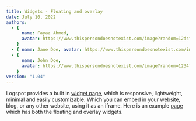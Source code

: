```yaml
---
title: Widgets - Floating and overlay
date: July 10, 2022
authors:
  - {
      name: Fayaz Ahmed,
      avatar: https://www.thispersondoesnotexist.com/image?random=12dsf34,
    }
  - { name: Jane Doe, avatar: https://www.thispersondoesnotexist.com/image }
  - {
      name: John Doe,
      avatar: https://www.thispersondoesnotexist.com/image?random=1234fds23,
    }
version: "1.04"
---
```


Logspot provides a built in [widget page](/widget), which is responsive, lightweight, minimal and easily customizable. Which you can embed in your website, blog, or any other website, using it as an iframe. Here is an example [page](/test) which has both the floating and overlay widgets.
